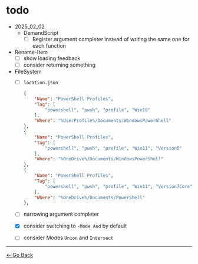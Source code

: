 # todo

- 2025_02_02
  - DemandScript
    - [ ] Register argument completer instead of writing the same one for each function

- Rename-Item
  - [ ] show loading feedback
  - [ ] consider returning something
- FileSystem
  - [ ] ``location.json``

    ```json
    {
        "Name": "PowerShell Profiles",
        "Tag": [
            "powershell", "pwsh", "profile", "Win10"
        ],
        "Where": "%UserProfile%/Documents/WindowsPowerShell"
    },
    {
        "Name": "PowerShell Profiles",
        "Tag": [
            "powershell", "pwsh", "profile", "Win11", "Version5"
        ],
        "Where": "%OneDrive%/Documents/WindowsPowerShell"
    },
    {
        "Name": "PowerShell Profiles",
        "Tag": [
            "powershell", "pwsh", "profile", "Win11", "Version7Core"
        ],
        "Where": "%OneDrive%/Documents/PowerShell"
    },
    ```

  - [ ] narrowing argument completer
  - [x] consider switching to ``-Mode And`` by default
  - [ ] consider Modes ``Union`` and ``Intersect``

---

[← Go Back](../readme.md)


